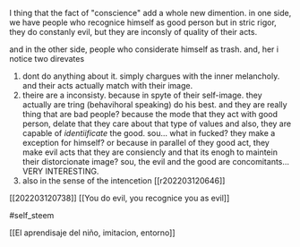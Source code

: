 I thing that the fact of "conscience" add a whole new dimention.
in one side, we have people who recognice himself as good person but in stric rigor, they do constanly evil, but they are inconsly of quality of their acts.

and in the other side, people who considerate himself as trash. and, her i notice two direvates

1. dont do anything about it. simply chargues with the inner melancholy. and their acts actually match with their image.
2. theire are a inconsisty. because in spyte of their self-image. they actually are tring (behavihoral speaking) do his best. and they are really thing that are bad people? because the mode that they act with good person, delate that they care about that type of values and also, they are capable of *identiificate* the good. sou... what in fucked? they make a exception for himself? or because in parallel of they good act, they make evil acts that they are consiencly and that its enogh to maintein their distorcionate image? sou, the evil and the good are concomitants... VERY INTERESTING.
3. also in the sense of the intencetion
[[r202203120646]]

[[202203120738]]
[[You do evil, you recognice you as evil]]

#self_steem 


[[El aprendisaje del niño, imitacion, entorno]]